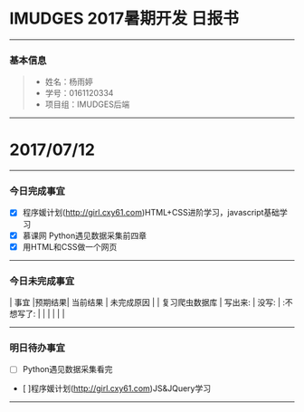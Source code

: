 # IMUDGES 2017暑期开发 日报书
-------


### 基本信息
> * 姓名：杨雨婷
> * 学号：0161120334
> * 项目组：IMUDGES后端

-------


# 2017/07/12

-------

### 今日完成事宜
- [x]  程序媛计划(http://girl.cxy61.com)HTML+CSS进阶学习，javascript基础学习
- [x]  慕课网 Python遇见数据采集前四章
- [x]  用HTML和CSS做一个网页

-----
### 今日未完成事宜


| 事宜     |预期结果| 当前结果  | 未完成原因   | 
| 复习爬虫数据库   | 写出来:  | 没写:  | :不想写了:  |
|    |   |   |   |


------
### 明日待办事宜
- [ ] Python遇见数据采集看完
- [ ]程序媛计划(http://girl.cxy61.com)JS&JQuery学习

-------
